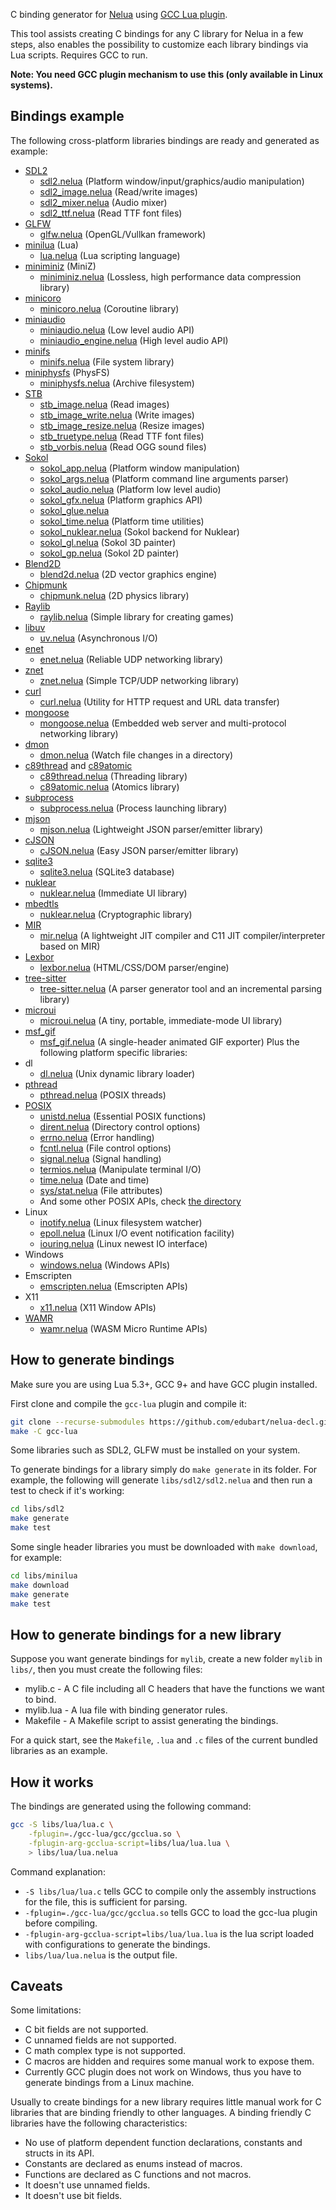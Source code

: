 C binding generator for [Nelua](https://nelua.io/)
using [GCC Lua plugin](https://peter.colberg.org/gcc-lua).

This tool assists creating C bindings for any C library
for Nelua in a few steps, also enables the possibility to customize
each library bindings via Lua scripts. Requires GCC to run.

**Note: You need GCC plugin mechanism to use this (only available in Linux systems).**

## Bindings example

The following cross-platform libraries bindings are ready and generated as example:

* [SDL2](https://www.libsdl.org/)
    - [sdl2.nelua](https://github.com/edubart/nelua-decl/blob/main/libs/sdl2/sdl2.nelua) (Platform window/input/graphics/audio manipulation)
    - [sdl2_image.nelua](https://github.com/edubart/nelua-decl/blob/main/libs/sdl2/sdl2_image.nelua) (Read/write images)
    - [sdl2_mixer.nelua](https://github.com/edubart/nelua-decl/blob/main/libs/sdl2/sdl2_mixer.nelua) (Audio mixer)
    - [sdl2_ttf.nelua](https://github.com/edubart/nelua-decl/blob/main/libs/sdl2/sdl2_ttf.nelua) (Read TTF font files)
* [GLFW](https://www.glfw.org/)
    - [glfw.nelua](https://github.com/edubart/nelua-decl/blob/main/libs/glfw/glfw.nelua) (OpenGL/Vullkan framework)
* [minilua](https://github.com/edubart/minilua) (Lua)
    - [lua.nelua](https://github.com/edubart/nelua-decl/blob/main/libs/minilua/minilua.nelua) (Lua scripting language)
* [miniminiz](https://github.com/edubart/miniminiz) (MiniZ)
    - [miniminiz.nelua](https://github.com/edubart/nelua-decl/blob/main/libs/miniminiz/miniminiz.nelua) (Lossless, high performance data compression library)
* [minicoro](https://github.com/edubart/minicoro)
    - [minicoro.nelua](https://github.com/edubart/nelua-decl/blob/main/libs/minicoro/minicoro.nelua) (Coroutine library)
* [miniaudio](https://miniaud.io/)
    - [miniaudio.nelua](https://github.com/edubart/nelua-decl/blob/main/libs/miniaudio/miniaudio.nelua) (Low level audio API)
    - [miniaudio_engine.nelua](https://github.com/edubart/nelua-decl/blob/main/libs/miniaudio/miniaudio_engine.nelua) (High level audio API)
* [minifs](https://github.com/mackron/minifs)
    - [minifs.nelua](https://github.com/edubart/nelua-decl/blob/main/libs/minifs/minifs.nelua) (File system library)
* [miniphysfs](https://github.com/edubart/miniphysfs) (PhysFS)
    - [miniphysfs.nelua](https://github.com/edubart/nelua-decl/blob/main/libs/miniphysfs/miniphysfs.nelua) (Archive filesystem)
* [STB](https://github.com/nothings/stb)
    - [stb_image.nelua](https://github.com/edubart/nelua-decl/blob/main/libs/stb/stb_image.nelua) (Read images)
    - [stb_image_write.nelua](https://github.com/edubart/nelua-decl/blob/main/libs/stb/stb_image_write.nelua) (Write images)
    - [stb_image_resize.nelua](https://github.com/edubart/nelua-decl/blob/main/libs/stb/stb_image_resize.nelua) (Resize images)
    - [stb_truetype.nelua](https://github.com/edubart/nelua-decl/blob/main/libs/stb/stb_truetype.nelua) (Read TTF font files)
    - [stb_vorbis.nelua](https://github.com/edubart/nelua-decl/blob/main/libs/stb/stb_vorbis.nelua) (Read OGG sound files)
* [Sokol](https://floooh.github.io/sokol-html5/index.html)
    - [sokol_app.nelua](https://github.com/edubart/nelua-decl/blob/main/libs/sokol/sokol_app.nelua) (Platform window manipulation)
    - [sokol_args.nelua](https://github.com/edubart/nelua-decl/blob/main/libs/sokol/sokol_args.nelua) (Platform command line arguments parser)
    - [sokol_audio.nelua](https://github.com/edubart/nelua-decl/blob/main/libs/sokol/sokol_audio.nelua) (Platform low level audio)
    - [sokol_gfx.nelua](https://github.com/edubart/nelua-decl/blob/main/libs/sokol/sokol_gfx.nelua) (Platform graphics API)
    - [sokol_glue.nelua](https://github.com/edubart/nelua-decl/blob/main/libs/sokol/sokol_glue.nelua)
    - [sokol_time.nelua](https://github.com/edubart/nelua-decl/blob/main/libs/sokol/sokol_time.nelua) (Platform time utilities)
    - [sokol_nuklear.nelua](https://github.com/edubart/nelua-decl/blob/main/libs/sokol/sokol_nuklear.nelua) (Sokol backend for Nuklear)
    - [sokol_gl.nelua](https://github.com/edubart/nelua-decl/blob/main/libs/sokol/sokol_gl.nelua) (Sokol 3D painter)
    - [sokol_gp.nelua](https://github.com/edubart/nelua-decl/blob/main/libs/sokol/sokol_gp.nelua) (Sokol 2D painter)
* [Blend2D](https://blend2d.com/)
    - [blend2d.nelua](https://github.com/edubart/nelua-decl/blob/main/libs/blend2d/blend2d.nelua) (2D vector graphics engine)
* [Chipmunk](https://chipmunk-physics.net/)
    - [chipmunk.nelua](https://github.com/edubart/nelua-decl/blob/main/libs/chipmunk/chipmunk.nelua) (2D physics library)
* [Raylib](https://www.raylib.com/)
    - [raylib.nelua](https://github.com/edubart/nelua-decl/blob/main/libs/raylib/raylib.nelua) (Simple library for creating games)
* [libuv](https://libuv.org/)
    - [uv.nelua](https://github.com/edubart/nelua-decl/blob/main/libs/uv/uv.nelua) (Asynchronous I/O)
* [enet](https://github.com/zpl-c/enet)
    - [enet.nelua](https://github.com/edubart/nelua-decl/blob/main/libs/enet/enet.nelua) (Reliable UDP networking library)
* [znet](https://github.com/starwing/znet)
    - [znet.nelua](https://github.com/edubart/nelua-decl/blob/main/libs/znet/znet.nelua) (Simple TCP/UDP networking library)
* [curl](https://curl.se/)
    - [curl.nelua](https://github.com/edubart/nelua-decl/blob/main/libs/curl/curl.nelua) (Utility for HTTP request and URL data transfer)
* [mongoose](https://github.com/cesanta/mongoose)
    - [mongoose.nelua](https://github.com/edubart/nelua-decl/blob/main/libs/mongoose/mongoose.nelua) (Embedded web server
and multi-protocol networking library)
* [dmon](https://github.com/septag/dmon)
    - [dmon.nelua](https://github.com/edubart/nelua-decl/blob/main/libs/dmon/dmon.nelua) (Watch file changes in a directory)
* [c89thread](https://github.com/mackron/c89thread) and [c89atomic](https://github.com/mackron/c89atomic)
    - [c89thread.nelua](https://github.com/edubart/nelua-decl/blob/main/libs/c89thread/c89thread.nelua) (Threading library)
    - [c89atomic.nelua](https://github.com/edubart/nelua-decl/blob/main/libs/c89thread/c89atomic.nelua) (Atomics library)
* [subprocess](https://github.com/sheredom/subprocess.h)
    - [subprocess.nelua](https://github.com/edubart/nelua-decl/blob/main/libs/subprocess/subprocess.nelua) (Process launching library)
* [mjson](https://github.com/cesanta/mjson)
    - [mjson.nelua](https://github.com/edubart/nelua-decl/blob/main/libs/mjson/mjson.nelua) (Lightweight JSON parser/emitter library)
* [cJSON](https://github.com/DaveGamble/cJSON)
    - [cJSON.nelua](https://github.com/edubart/nelua-decl/blob/main/libs/cJSON/cJSON.nelua) (Easy JSON parser/emitter library)
* [sqlite3](https://www.sqlite.org/)
    - [sqlite3.nelua](https://github.com/edubart/nelua-decl/blob/main/libs/sqlite3/sqlite3.nelua) (SQLite3 database)
* [nuklear](https://github.com/Immediate-Mode-UI/Nuklear)
    - [nuklear.nelua](https://github.com/edubart/nelua-decl/blob/main/libs/nuklear/nuklear.nelua) (Immediate UI library)
* [mbedtls](https://github.com/ARMmbed/mbedtls)
    - [nuklear.nelua](https://github.com/edubart/nelua-decl/blob/main/libs/mbedtls/mbedtls.nelua) (Cryptographic library)
* [MIR](https://github.com/vnmakarov/mir)
    - [mir.nelua](https://github.com/edubart/nelua-decl/blob/main/libs/mir/mir.nelua) (A lightweight JIT compiler and C11 JIT compiler/interpreter based on MIR)
* [Lexbor](http://lexbor.com/)
    - [lexbor.nelua](https://github.com/edubart/nelua-decl/blob/main/libs/lexbor/lexbor.nelua) (HTML/CSS/DOM parser/engine)
* [tree-sitter](https://tree-sitter.github.io/tree-sitter/)
    - [tree-sitter.nelua](https://github.com/edubart/nelua-decl/blob/main/libs/tree-sitter/tree-sitter.nelua) (A parser generator tool and an incremental parsing library)
* [microui](https://github.com/rxi/microui)
    - [microui.nelua](https://github.com/edubart/nelua-decl/blob/main/libs/microui/microui.nelua) (A tiny, portable, immediate-mode UI library)
* [msf_gif](https://github.com/notnullnotvoid/msf_gif)
    - [msf_gif.nelua](https://github.com/edubart/nelua-decl/blob/main/libs/msf_gif/msf_gif.nelua) (A single-header animated GIF exporter)
Plus the following platform specific libraries:
* dl
    - [dl.nelua](https://github.com/edubart/nelua-decl/blob/main/libs/dl/dl.nelua) (Unix dynamic library loader)
* [pthread](https://computing.llnl.gov/tutorials/pthreads/)
    - [pthread.nelua](https://github.com/edubart/nelua-decl/blob/main/libs/pthread/pthread.nelua) (POSIX threads)
* [POSIX](https://en.wikipedia.org/wiki/POSIX)
    - [unistd.nelua](https://github.com/edubart/nelua-decl/blob/main/libs/posix/unistd.nelua) (Essential POSIX functions)
    - [dirent.nelua](https://github.com/edubart/nelua-decl/blob/main/libs/posix/dirent.nelua) (Directory control options)
    - [errno.nelua](https://github.com/edubart/nelua-decl/blob/main/libs/posix/errno.nelua) (Error handling)
    - [fcntl.nelua](https://github.com/edubart/nelua-decl/blob/main/libs/posix/fcntl.nelua) (File control options)
    - [signal.nelua](https://github.com/edubart/nelua-decl/blob/main/libs/posix/signal.nelua) (Signal handling)
    - [termios.nelua](https://github.com/edubart/nelua-decl/blob/main/libs/posix/termios.nelua) (Manipulate terminal I/O)
    - [time.nelua](https://github.com/edubart/nelua-decl/blob/main/libs/posix/time.nelua) (Date and time)
    - [sys/stat.nelua](https://github.com/edubart/nelua-decl/blob/main/libs/posix/sys/stat.nelua) (File attributes)
    - And some other POSIX APIs, check [the directory](https://github.com/edubart/nelua-decl/blob/main/libs/posix/)
* Linux
    - [inotify.nelua](https://github.com/edubart/nelua-decl/blob/main/libs/linux/inotify.nelua) (Linux filesystem watcher)
    - [epoll.nelua](https://github.com/edubart/nelua-decl/blob/main/libs/linux/epoll.nelua) (Linux I/O event notification facility)
    - [iouring.nelua](https://github.com/edubart/nelua-decl/blob/main/libs/linux/iouring.nelua) (Linux newest IO interface)
* Windows
    - [windows.nelua](https://github.com/edubart/nelua-decl/blob/main/libs/windows/windows.nelua) (Windows APIs)
* Emscripten
    - [emscripten.nelua](https://github.com/edubart/nelua-decl/blob/main/libs/emscripten/emscripten.nelua) (Emscripten APIs)
* X11
    - [x11.nelua](https://github.com/edubart/nelua-decl/blob/main/libs/x11/x11.nelua) (X11 Window APIs)
* [WAMR](https://github.com/bytecodealliance/wasm-micro-runtime)
    - [wamr.nelua](https://github.com/edubart/nelua-decl/blob/main/libs/wamr/wamr.nelua) (WASM Micro Runtime APIs)

## How to generate bindings

Make sure you are using Lua 5.3+, GCC 9+ and have GCC plugin installed.

First clone and compile the `gcc-lua` plugin and compile it:

```bash
git clone --recurse-submodules https://github.com/edubart/nelua-decl.git
make -C gcc-lua
```

Some libraries such as SDL2, GLFW must be installed on your system.

To generate bindings for a library simply do `make generate` in its folder.
For example, the following will generate `libs/sdl2/sdl2.nelua` and
then run a test to check if it's working:

```sh
cd libs/sdl2
make generate
make test
```

Some single header libraries you must be downloaded with `make download`, for example:

```sh
cd libs/minilua
make download
make generate
make test
```

## How to generate bindings for a new library

Suppose you want generate bindings for `mylib`, create a new folder `mylib` in `libs/`,
then you must create the following files:

* mylib.c - A C file including all C headers that have the functions we want to bind.
* mylib.lua - A lua file with binding generator rules.
* Makefile - A Makefile script to assist generating the bindings.

For a quick start, see the `Makefile`, `.lua` and `.c` files of the current
bundled libraries as an example.

## How it works

The bindings are generated using the following command:

```bash
gcc -S libs/lua/lua.c \
    -fplugin=./gcc-lua/gcc/gcclua.so \
    -fplugin-arg-gcclua-script=libs/lua/lua.lua \
    > libs/lua/lua.nelua
```

Command explanation:

* `-S libs/lua/lua.c` tells GCC to compile only the assembly instructions for the file, this is sufficient for parsing.
* `-fplugin=./gcc-lua/gcc/gcclua.so` tells GCC to load the gcc-lua plugin before compiling.
* `-fplugin-arg-gcclua-script=libs/lua/lua.lua` is the lua script loaded with configurations to generate the bindings.
* `libs/lua/lua.nelua` is the output file.


## Caveats

Some limitations:

* C bit fields are not supported.
* C unnamed fields are not supported.
* C math complex type is not supported.
* C macros are hidden and requires some manual work to expose them.
* Currently GCC plugin does not work on Windows, thus you have to generate bindings from a Linux machine.

Usually to create bindings for a new library requires little manual work for C libraries
that are binding friendly to other languages.
A binding friendly C libraries have the following characteristics:

* No use of platform dependent function declarations, constants and structs in its API.
* Constants are declared as enums instead of macros.
* Functions are declared as C functions and not macros.
* It doesn't use unnamed fields.
* It doesn't use bit fields.
